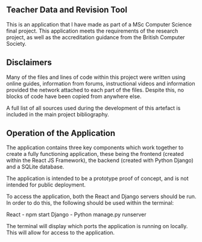 ## Teacher Data and Revision Tool

This is an application that I have made as part of a MSc Computer Science final project. 
This application meets the requirements of the research project, as well as the accreditation 
guidance from the British Computer Society.

## Disclaimers

Many of the files and lines of code within this project were written using online guides, information
from forums, instructional videos and information provided the network attached to each part of the 
files. Despite this, no blocks of code have been copied from anywhere else.

A full list of all sources used during the development of this artefact is included in the main project
bibliography.

## Operation of the Application

The application contains three key components which work together to create a fully functioning application, 
these being the frontend (created within the React JS Framework), the backend (created with Python Django)
and a SQLite database.

The application is intended to be a prototype proof of concept, and is not intended for public deployment.

To access the application, both the React and Django servers should be run. In order to do this, the following
should be used within the terminal:

React - npm start
Django - Python manage.py runserver

The terminal will display which ports the application is running on locally. This will allow for access to the
application.






